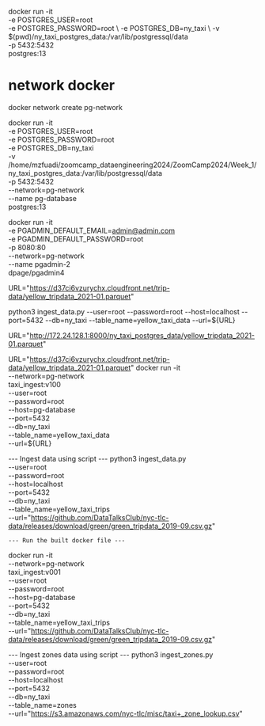 docker run -it \
      -e POSTGRES_USER=root \
      -e POSTGRES_PASSWORD=root \ 
      -e POSTGRES_DB=ny_taxi \ 
      -v $(pwd)/ny_taxi_postgres_data:/var/lib/postgressql/data \
      -p 5432:5432 \
postgres:13

# network docker

docker network create pg-network


docker run -it \
   -e POSTGRES_USER=root \
   -e POSTGRES_PASSWORD=root \
   -e POSTGRES_DB=ny_taxi \
   -v /home/mzfuadi/zoomcamp_dataengineering2024/ZoomCamp2024/Week_1/ny_taxi_postgres_data:/var/lib/postgressql/data \
   -p 5432:5432 \
   --network=pg-network \
   --name pg-database \
   postgres:13


docker run -it \
  -e PGADMIN_DEFAULT_EMAIL=admin@admin.com \
  -e PGADMIN_DEFAULT_PASSWORD=root \
  -p 8080:80 \
  --network=pg-network \
  --name pgadmin-2 \
  dpage/pgadmin4 

URL="https://d37ci6vzurychx.cloudfront.net/trip-data/yellow_tripdata_2021-01.parquet"

python3 ingest_data.py --user=root --password=root --host=localhost --port=5432 --db=ny_taxi --table_name=yellow_taxi_data --url=${URL}

URL="http://172.24.128.1:8000/ny_taxi_postgres_data/yellow_tripdata_2021-01.parquet"

URL="https://d37ci6vzurychx.cloudfront.net/trip-data/yellow_tripdata_2021-01.parquet"
docker run -it \
    --network=pg-network \
  taxi_ingest:v100 \
    --user=root \
    --password=root \
    --host=pg-database \
    --port=5432 \
    --db=ny_taxi \
    --table_name=yellow_taxi_data \
    --url=${URL}


--- Ingest data using script ---
python3 ingest_data.py \
    --user=root \
    --password=root \
    --host=localhost \
    --port=5432 \
    --db=ny_taxi \
    --table_name=yellow_taxi_trips \
    --url="https://github.com/DataTalksClub/nyc-tlc-data/releases/download/green/green_tripdata_2019-09.csv.gz"

    --- Run the built docker file ---
docker run -it \
    --network=pg-network \
    taxi_ingest:v001 \
        --user=root \
        --password=root \
        --host=pg-database \
        --port=5432 \
        --db=ny_taxi \
        --table_name=yellow_taxi_trips \
        --url="https://github.com/DataTalksClub/nyc-tlc-data/releases/download/green/green_tripdata_2019-09.csv.gz"

--- Ingest zones data using script ---
python3 ingest_zones.py \
    --user=root \
    --password=root \
    --host=localhost \
    --port=5432 \
    --db=ny_taxi \
    --table_name=zones \
    --url="https://s3.amazonaws.com/nyc-tlc/misc/taxi+_zone_lookup.csv"